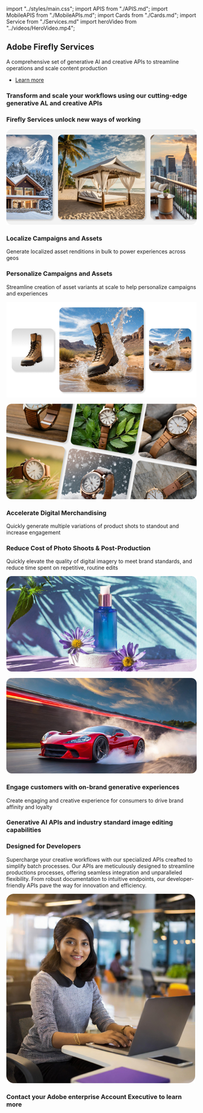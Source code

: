 import "../styles/main.css";
import APIS from "./APIS.md";
import MobileAPIS from "./MobileAPIs.md";
import Cards from "./Cards.md";
import Service from "./Services.md"
import heroVideo from "../videos/HeroVideo.mp4";

<Hero slots="heading, text, buttons" variant="halfwidth" videoUrl={heroVideo} className="fireflyService-hero" />

## Adobe Firefly Services

A comprehensive set of generative AI and creative APIs to streamline operations and scale content production

- [Learn more](https://developer.adobe.com/express/add-ons)

<TextBlock slots="heading" className="fireflyAnnouncement" theme="light"/>

### Transform and scale your workflows using our cutting-edge generative AL and creative APIs

<WrapperComponent slots="content" repeat="1" theme="light" className="cardsWrapper" />

<Cards />

<TextBlock slots="heading" className="fireflyAnnouncement creative-cloud-apiWays" theme="lightest"/>

### Firefly Services unlock new ways of working

<TextBlock slots="image, heading, text" className="campaigns" />

![Localize Campaigns and Assets](../images/UseCase1.png)

### Localize Campaigns and Assets

Generate localized asset renditions in bulk to power experiences across geos
  
<TextBlock slots="heading, text , image" className="campaigns" />

### Personalize Campaigns and Assets

Streamline creation of asset variants at scale to help personalize campaigns and experiences

![Personalize Campaigns & Assets](../images/UseCase2.png)

<TextBlock slots="image, heading, text" className="campaigns" />

![Accelerate Digital Merchandising](../images/UseCase3.png)

### Accelerate Digital Merchandising

Quickly generate multiple variations of product shots to standout and increase engagement
  
<TextBlock slots="heading, text , image" className="campaigns" />

### Reduce Cost of Photo Shoots & Post-Production

Quickly elevate the quality of digital imagery to meet brand standards, and reduce time spent on repetitive, routine edits

![Reduce Cost of Photo Shoots](../images/UseCase4.png) 

<TextBlock slots="image, heading, text" className="campaigns" />

![Engage Customers with On-Brand Generative Experiences](../images/UseCase5.png)

### Engage customers with on-brand generative experiences

Create engaging and creative experience for consumers to drive brand affinity and loyalty 

<TextBlock slots="heading" className="fireflyAnnouncement" theme="light"/>

### Generative AI APIs and industry standard image editing capabilities

<WrapperComponent slots="content" repeat="1" theme="light" className="wrapperForDisplayListItems" />

<APIS />

<WrapperComponent slots="content" repeat="1" theme="light" className="mobileWrapper" />

<MobileAPIS />

<WrapperComponent slots="content" repeat="1" theme="lightest" className="serviceWrapper" />

<Service />

<TextBlock slots="heading, text , image" className="designedForDevlopers" />

### Designed for Developers

Supercharge your creative workflows with our specialized APIs creafted to simplify batch processes. Our APIs are meticulously designed to streamline productions processes, offering seamless integration and unparalleled flexibility. From robust documentation to intuitive endpoints, our developer-friendly APIs pave the way for innovation and efficiency.

![Screenshot 1](../images/DesignedForDevelopers_image.png)

<TextBlock slots="heading" className="fireflyAnnouncement" theme="light"/>

### Contact your Adobe enterprise Account Executive to learn more
